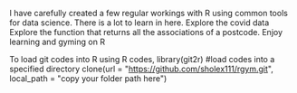 I have carefully created a few regular workings with R using common tools for data science.
There is a lot to learn in here.
Explore the covid data
Explore the function that returns all the associations of a postcode.
Enjoy learning and gyming on R


To load git codes into R using R codes,
library(git2r)
#load codes into a specified directory
clone(url = "https://github.com/sholex111/rgym.git", local_path = "copy your folder path here")
